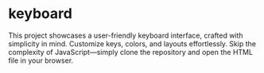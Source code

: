 # keyboard

This project showcases a user-friendly keyboard interface, crafted with simplicity in mind. Customize keys, colors, and layouts effortlessly. Skip the complexity of JavaScript—simply clone the repository and open the HTML file in your browser. 
